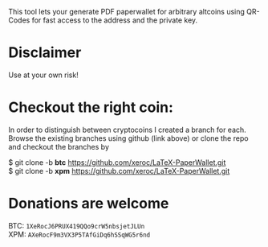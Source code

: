 This tool lets your generate PDF paperwallet for arbitrary altcoins
using QR-Codes for fast access to the address and the private key.

# Disclaimer #
Use at your own risk!

# Checkout the right coin: #
In order to distinguish between cryptocoins I created a branch for each.
Browse the existing branches using github (link above) or clone the repo and
checkout the branches by

$ git clone -b **btc** https://github.com/xeroc/LaTeX-PaperWallet.git  
$ git clone -b **xpm** https://github.com/xeroc/LaTeX-PaperWallet.git

# Donations are welcome #
BTC: `1XeRocJ6PRUX419QQo9crW5nbsjetJLUn`  
XPM:	`AXeRocF9m3VX3P5TAfGiDq6hSSqWG5r6nd` 
